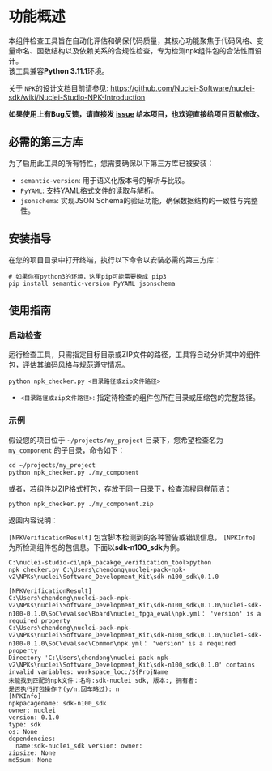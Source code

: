 
# 功能概述

本组件检查工具旨在自动化评估和确保代码质量，其核心功能聚焦于代码风格、变量命名、函数结构以及依赖关系的合规性检查，专为检测npk组件包的合法性而设计。  
该工具兼容**Python 3.11.1**环境。

关于 `NPK`的设计文档目前请参见: https://github.com/Nuclei-Software/nuclei-sdk/wiki/Nuclei-Studio-NPK-Introduction

**如果使用上有Bug反馈，请直接发 [issue](https://github.com/Nuclei-Software/npk-checker/issues) 给本项目，也欢迎直接给项目贡献修改。**

## 必需的第三方库

为了启用此工具的所有特性，您需要确保以下第三方库已被安装：

- `semantic-version`: 用于语义化版本号的解析与比较。
- `PyYAML`: 支持YAML格式文件的读取与解析。
- `jsonschema`: 实现JSON Schema的验证功能，确保数据结构的一致性与完整性。

## 安装指导

在您的项目目录中打开终端，执行以下命令以安装必需的第三方库：

```shell
# 如果你有python3的环境，这里pip可能需要换成 pip3
pip install semantic-version PyYAML jsonschema
```

## 使用指南

### 启动检查

运行检查工具，只需指定目标目录或ZIP文件的路径，工具将自动分析其中的组件包，评估其编码风格与规范遵守情况。

```shell
python npk_checker.py <目录路径或zip文件路径>
```

- `<目录路径或zip文件路径>`: 指定待检查的组件包所在目录或压缩包的完整路径。

### 示例

假设您的项目位于 `~/projects/my_project` 目录下，您希望检查名为 `my_component` 的子目录，命令如下：

```shell
cd ~/projects/my_project
python npk_checker.py ./my_component
```

或者，若组件以ZIP格式打包，存放于同一目录下，检查流程同样简洁：

```shell
python npk_checker.py ./my_component.zip
```

返回内容说明：

`[NPKVerificationResult]` 包含脚本检测到的各种警告或错误信息，
`[NPKInfo]` 为所检测组件包的包信息。下面以**sdk-n100_sdk**为例。

```
C:\nuclei-studio-ci\npk_pacakge_verification_tool>python npk_checker.py C:\Users\chendong\nuclei-pack-npk-v2\NPKs\nuclei\Software_Development_Kit\sdk-n100_sdk\0.1.0

[NPKVerificationResult]
C:\Users\chendong\nuclei-pack-npk-v2\NPKs\nuclei\Software_Development_Kit\sdk-n100_sdk\0.1.0\nuclei-sdk-n100-0.1.0\SoC\evalsoc\Board\nuclei_fpga_eval\npk.yml： 'version' is a required property
C:\Users\chendong\nuclei-pack-npk-v2\NPKs\nuclei\Software_Development_Kit\sdk-n100_sdk\0.1.0\nuclei-sdk-n100-0.1.0\SoC\evalsoc\Common\npk.yml： 'version' is a required property
Directory 'C:\Users\chendong\nuclei-pack-npk-v2\NPKs\nuclei\Software_Development_Kit\sdk-n100_sdk\0.1.0' contains invalid variables: workspace_loc:/${ProjName
未能找到匹配的npk文件：名称:sdk-nuclei_sdk, 版本:, 拥有者:
是否执行打包操作？(y/n,回车略过): n
[NPKInfo]
npkpacagename: sdk-n100_sdk
owner: nuclei
version: 0.1.0
type: sdk
os: None
dependencies:
  name:sdk-nuclei_sdk version: owner:
zipsize: None
md5sum: None
```